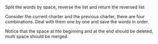 Split the words by space, reverse the list and return the reversed list

Consider the current charter and the previous charter, there are four combinations. Deal with them one by one and save the words in order.

Notice that the space at hte beginning and at the end should be deleted, multi space should be merged.

